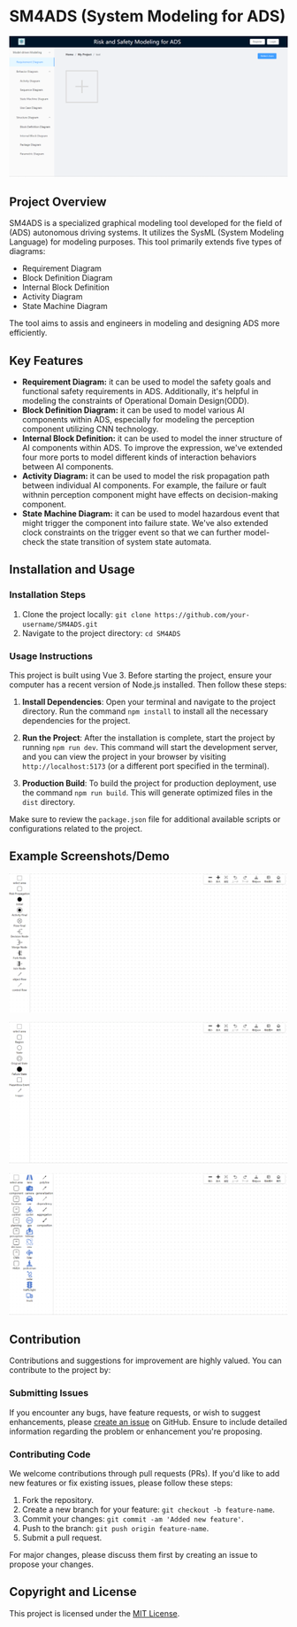 # SM4ADS (System Modeling for ADS)



![image-20231229134818540](public/image-20231229134818540.png)

## Project Overview

SM4ADS is a specialized graphical modeling tool developed for the field of (ADS) autonomous driving systems. It utilizes the SysML (System Modeling Language) for modeling purposes. This tool primarily extends five types of diagrams:

- Requirement Diagram
- Block Definition Diagram
- Internal Block Definition
- Activity Diagram
- State Machine Diagram

The tool aims to assis and engineers in modeling and designing ADS more efficiently.

## Key Features

- **Requirement Diagram:** it can be used to model the safety goals and functional safety requirements in ADS. Additionally, it's helpful in modeling the constraints of Operational Domain Design(ODD).
- **Block Definition Diagram:** it can be used to model various AI components within ADS, especially for modeling the perception component utilizing CNN technology.
- **Internal Block Definition:** it can be used to model the inner structure of AI components within ADS. To improve the expression, we've extended four more ports to model different kinds of interaction behaviors between AI components.
- **Activity Diagram:** it can be used to model the risk propagation path between individual AI components. For example, the failure or fault withnin perception component might have effects on decision-making component.
- **State Machine Diagram:** it can be used to model hazardous event that might trigger the component into failure state. We've also extended clock constraints on the trigger event so that we can further model-check the state transition of system state automata.

## Installation and Usage

### Installation Steps

1. Clone the project locally: `git clone https://github.com/your-username/SM4ADS.git`
2. Navigate to the project directory: `cd SM4ADS`

### Usage Instructions

This project is built using Vue 3. Before starting the project, ensure your computer has a recent version of Node.js installed. Then follow these steps:

1. **Install Dependencies**: Open your terminal and navigate to the project directory. Run the command `npm install` to install all the necessary dependencies for the project.

2. **Run the Project**: After the installation is complete, start the project by running `npm run dev`. This command will start the development server, and you can view the project in your browser by visiting `http://localhost:5173` (or a different port specified in the terminal).

3. **Production Build**: To build the project for production deployment, use the command `npm run build`. This will generate optimized files in the `dist` directory.

Make sure to review the `package.json` file for additional available scripts or configurations related to the project.

## Example Screenshots/Demo

![image-20231229134905031](public/image-20231229134905031.png)

![image-20231229134920026](public/image-20231229134920026.png)

![image-20231229134933831](public/image-20231229134933831.png)

## Contribution

Contributions and suggestions for improvement are highly valued. You can contribute to the project by:

### Submitting Issues

If you encounter any bugs, have feature requests, or wish to suggest enhancements, please [create an issue](https://github.com/your-username/SM4ADS/issues) on GitHub. Ensure to include detailed information regarding the problem or enhancement you're proposing. 

### Contributing Code

We welcome contributions through pull requests (PRs). If you'd like to add new features or fix existing issues, please follow these steps:

1. Fork the repository.
2. Create a new branch for your feature: `git checkout -b feature-name`.
3. Commit your changes: `git commit -am 'Added new feature'`.
4. Push to the branch: `git push origin feature-name`.
5. Submit a pull request.

For major changes, please discuss them first by creating an issue to propose your changes.

## Copyright and License

This project is licensed under the [MIT License](LICENSE).

